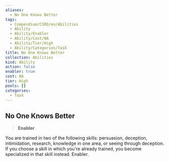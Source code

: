 ```yaml
---
aliases:
  - No One Knows Better
tags:
  - Compendium/CSRD/en/Abilities
  - Ability
  - Ability/Enabler
  - Ability/Cost/NA
  - Ability/Tier/High
  - Ability/Categories/Task
title: No One Knows Better
collection: Abilities
kind: Ability
action: false
enabler: true
cost: NA
tier: High
pools: []
categories:
  - Task
---
```

## No One Knows Better    
>**Enabler**  
    
You are trained in two of the following skills: persuasion, deception, intimidation, research, knowledge in one area, or seeing through deception. If you choose a skill in which you're already trained, you become specialized in that skill instead. Enabler.